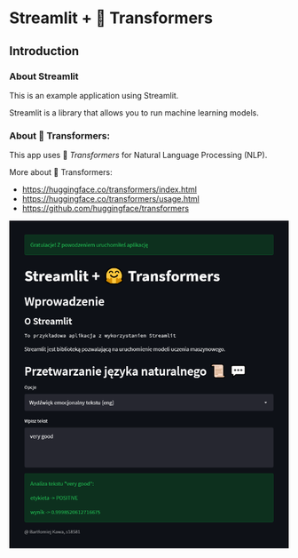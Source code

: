 # Streamlit + 🤗 Transformers

## Introduction
### About Streamlit

This is an example application using Streamlit.

Streamlit is a library that allows you to run machine learning models.

### About 🤗 Transformers:
This app uses 🤗 *Transformers* for Natural Language Processing (NLP).

More about 🤗 Transformers:
- https://huggingface.co/transformers/index.html
- https://huggingface.co/transformers/usage.html
- https://github.com/huggingface/transformers

![](app_preview.png)